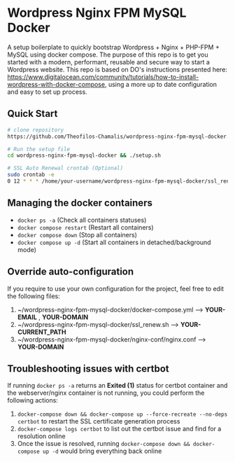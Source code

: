 # Wordpress Nginx FPM MySQL Docker

A setup boilerplate to quickly bootstrap Wordpress + Nginx + PHP-FPM + MySQL using docker compose. The purpose of this repo is to get you started with a modern, performant, reusable and secure way to start a Wordpress website. This repo is based on DO's instructions presented here: https://www.digitalocean.com/community/tutorials/how-to-install-wordpress-with-docker-compose, 
using a more up to date configuration and easy to set up process.

## Quick Start

```bash
# clone repository
https://github.com/Theofilos-Chamalis/wordpress-nginx-fpm-mysql-docker.git

# Run the setup file
cd wordpress-nginx-fpm-mysql-docker && ./setup.sh

# SSL Auto Renewal crontab (Optional)
sudo crontab -e
0 12 * * * /home/your-username/wordpress-nginx-fpm-mysql-docker/ssl_renew.sh >> /var/log/cron.log 2>&1
```
## Managing the docker containers
- `docker ps -a` (Check all containers statuses)
- `docker compose restart` (Restart all containers)
- `docker compose down` (Stop all containers)
- `docker compose up -d` (Start all containers in detached/background mode)

## Override auto-configuration
If you require to use your own configuration for the project, feel free to edit the following files:
1. ~/wordpress-nginx-fpm-mysql-docker/docker-compose.yml --> <b>YOUR-EMAIL</b> , <b>YOUR-DOMAIN</b>
2. ~/wordpress-nginx-fpm-mysql-docker/ssl_renew.sh --> <b>YOUR-CURRENT_PATH</b>
3. ~/wordpress-nginx-fpm-mysql-docker/nginx-conf/nginx.conf --> <b>YOUR-DOMAIN</b>

## Troubleshooting issues with certbot
If running `docker ps -a` returns an **Exited (1)** status for certbot container and the webserver/nginx container is not running, you could perform the following actions:
1. `docker-compose down && docker-compose up --force-recreate --no-deps certbot` to restart the SSL certificate generation process
2. `docker-compose logs certbot` to list out the certbot issue and find for a resolution online
3. Once the issue is resolved, running `docker-compose down && docker-compose up -d` would bring everything back online
